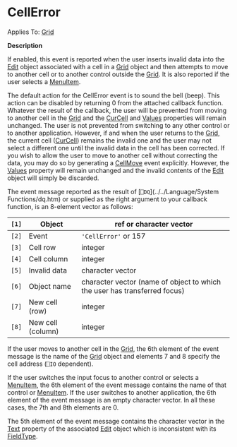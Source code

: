 



<h1 class="heading"><span class="name">CellError</span></h1>

Applies To: [Grid](./grid.md)


**Description**


If enabled, this event is reported when the user inserts invalid data into the [Edit](./edit.md) object associated with a cell in a [Grid](./grid.md) object and then attempts to move to another cell or to another control outside the [Grid](./grid.md). It is also reported if the user selects a [MenuItem](./menuitem.md).


The default action for the CellError event is to sound the bell (beep). This action can be disabled by returning 0 from the attached callback function. Whatever the result of the callback, the user will be prevented from moving to another cell in the [Grid](./grid.md) and the [CurCell](./curcell.md) and [Values](./values.md) properties will remain unchanged. The user is not prevented from switching to any other control or to another application. However, if and when the user returns to the [Grid](./grid.md), the current cell ([CurCell](./curcell.md)) remains the invalid one and the user may not select a different one until the invalid data in the cell has been corrected. If you wish to allow the user to move to another cell without correcting the data, you may do so by generating a [CellMove](./cellmove.md) event explicitly. However, the [Values](./values.md) property will remain unchanged and the invalid contents of the [Edit](./edit.md) object will simply be discarded.



The event message reported as the result of [`⎕DQ`](../../Language/System Functions/dq.htm) or supplied as the right argument to your callback function, is an 8-element vector as follows:


| `[1]` | Object | ref or character vector |
| --- | --- | ---  |
| `[2]` | Event | `'CellError'` or 157 |
| `[3]` | Cell row | integer |
| `[4]` | Cell column | integer |
| `[5]` | Invalid data | character vector |
| `[6]` | Object name | character vector (name of object to which the user has transferred focus) |
| `[7]` | New cell (row) | integer |
| `[8]` | New cell (column) | integer |



If the user moves to another cell in the [Grid](./grid.md), the 6th element of the event message is the name of the [Grid](./grid.md) object and elements 7 and 8 specify the cell address (`⎕IO` dependent).


If the user switches the input focus to another control or selects a [MenuItem](./menuitem.md), the 6th element of the event message contains the name of that control or [MenuItem](./menuitem.md). If the user switches to another application, the 6th element of the event message is an empty character vector. In all these cases, the 7th and 8th elements are 0.


The 5th element of the event message contains the character vector in the [Text](./text.md) property of the associated [Edit](./edit.md) object which is inconsistent with its [FieldType](./fieldtype.md).


